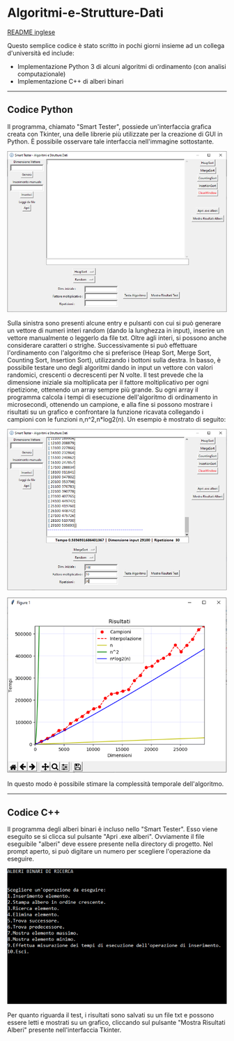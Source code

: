 # Algoritmi-e-Strutture-Dati

[README inglese](README.md)

Questo semplice codice è stato scritto in pochi giorni insieme ad un collega d'università ed include:

- Implementazione Python 3 di alcuni algoritmi di ordinamento (con analisi computazionale)
- Implementazione C++ di alberi binari

---------------------------------------------------------------

## Codice Python

Il programma, chiamato "Smart Tester", possiede un'interfaccia grafica creata con Tkinter, una delle librerie più utilizzate per la creazione di GUI in Python. È possibile osservare tale interfaccia nell'immagine sottostante.


![](Screenshot.png)


Sulla sinistra sono presenti alcune entry e pulsanti con cui si può generare un vettore di numeri interi random (dando la lunghezza in input), inserire un vettore manualmente o leggerlo da file txt. Oltre agli interi, si possono anche considerare caratteri o strighe. Successivamente si può effettuare l'ordinamento con l'algoritmo che si preferisce (Heap Sort, Merge Sort, Counting Sort, Insertion Sort), utilizzando i bottoni sulla destra.
In basso, è possibile testare uno degli algoritmi dando in input un vettore con valori randomici, crescenti o decrescenti per N volte. Il test prevede che la dimensione iniziale sia moltiplicata per il fattore moltiplicativo per ogni ripetizione, ottenendo un array sempre più grande. Su ogni array il programma calcola i tempi di esecuzione dell'algoritmo di ordinamento in microsecondi, ottenendo un campione, e alla fine si possono mostrare i risultati su un grafico e confrontare la funzione ricavata collegando i campioni con le funzioni n,n^2,n*log2(n). Un esempio è mostrato di seguito:


![](Screenshot3.PNG)


![](Screenshot4.PNG)


In questo modo è possibile stimare la complessità temporale dell'algoritmo.


---------------------------------------------------------------

## Codice C++

Il programma degli alberi binari è incluso nello "Smart Tester". Esso viene eseguito se si clicca sul pulsante "Apri .exe alberi". Ovviamente il file eseguibile "alberi" deve essere presente nella directory di progetto. Nel prompt aperto, si può digitare un numero per scegliere l'operazione da eseguire.


![](Screenshot2.png)


Per quanto riguarda il test, i risultati sono salvati su un file txt e possono essere letti e mostrati su un grafico, cliccando sul pulsante "Mostra Risultati Alberi" presente nell'interfaccia Tkinter.



